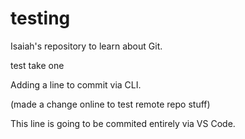 # testing
Isaiah's repository to learn about Git.

test take one

Adding a line to commit via CLI.

(made a change online to test remote repo stuff)

This line is going to be commited entirely via VS Code.
